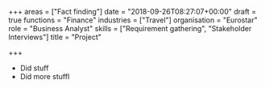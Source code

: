 +++
areas = ["Fact finding"]
date = "2018-09-26T08:27:07+00:00"
draft = true
functions = "Finance"
industries = ["Travel"]
organisation = "Eurostar"
role = "Business Analyst"
skills = ["Requirement gathering", "Stakeholder Interviews"]
title = "Project"

+++
* Did stuff
* Did more stuffl